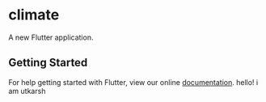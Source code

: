 # climate

A new Flutter application.

## Getting Started

For help getting started with Flutter, view our online
[documentation](https://flutter.io/).
hello! i am utkarsh
